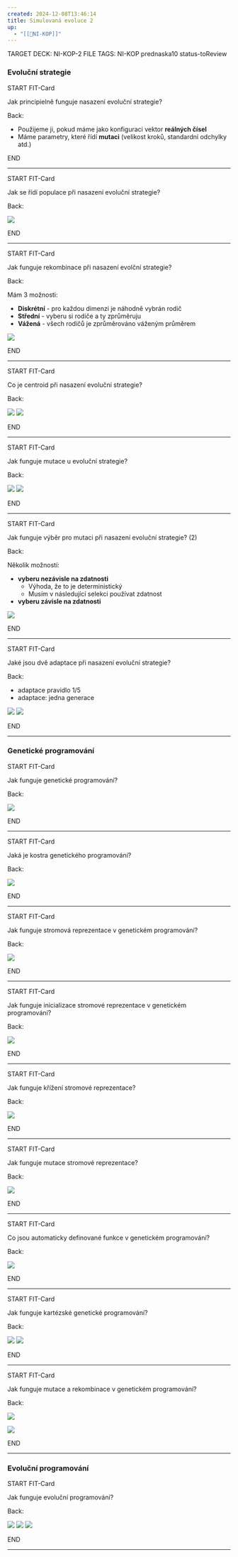 ```yaml
---
created: 2024-12-08T13:46:14
title: Simulovaná evoluce 2
up:
  - "[[📖NI-KOP]]"
---
```


TARGET DECK: NI-KOP-2
FILE TAGS: NI-KOP prednaska10 status-toReview

### Evoluční strategie


START
FIT-Card

Jak principielně funguje nasazení evoluční strategie?

Back:

- Použijeme ji, pokud máme jako konfiguraci vektor **reálných čísel**
- Máme parametry, které řídí **mutaci** (velikost kroků, standardní odchylky atd.)
<!--ID: 1735205749556-->
END

---


START
FIT-Card

Jak se řídí populace při nasazení evoluční strategie?

Back:

![](../../Assets/Pasted%20image%2020241208141020.png)
<!--ID: 1735205749558-->
END

---


START
FIT-Card

Jak funguje rekombinace při nasazení evolční strategie?

Back:

Mám 3 možnosti:
- **Diskrétní** - pro každou dimenzi je náhodně vybrán rodič
- **Střední** - vyberu si rodiče a ty zprůměruju
- **Vážená** - všech rodičů je zprůměrováno váženým průměrem

<!-- DetailInfoStart -->
![](../../Assets/Pasted%20image%2020241208141044.png)
<!-- DetailInfoEnd -->
<!--ID: 1735205749560-->
END

---


START
FIT-Card

Co je centroid při nasazení evoluční strategie?

Back:

![](../../Assets/Pasted%20image%2020241208141342.png)
![](../../Assets/Pasted%20image%2020241208141351.png)
<!--ID: 1735205749563-->
END

---


START
FIT-Card

Jak funguje mutace u evoluční strategie?

Back:

![](../../Assets/Pasted%20image%2020241208141522.png)
![](../../Assets/Pasted%20image%2020241208141527.png)
<!--ID: 1735205749565-->
END

---


START
FIT-Card

Jak funguje výběr pro mutaci při nasazení evoluční strategie? (2)

Back:

Několik možností:
- **vyberu nezávisle na zdatnosti**
	- Výhoda, že to je deterministický
	- Musím v následující selekci používat zdatnost
- **vyberu závisle na zdatnosti**


<!-- DetailInfoStart -->
![](../../Assets/Pasted%20image%2020241208141551.png)
<!-- DetailInfoEnd -->
<!--ID: 1735205749568-->
END

---


START
FIT-Card

Jaké jsou dvě adaptace při nasazení evoluční strategie?

Back:

- adaptace pravidlo 1/5
- adaptace: jedna generace

<!-- DetailInfoStart -->
![](../../Assets/Pasted%20image%2020241208141640.png)
![](../../Assets/Pasted%20image%2020241208141645.png)
<!-- DetailInfoEnd -->
<!--ID: 1735205749570-->
END

---

### Genetické programování


START
FIT-Card

Jak funguje genetické programování?

Back:

<!-- DetailInfoStart -->
![](../../Assets/Pasted%20image%2020241208142755.png)
<!-- DetailInfoEnd -->
<!--ID: 1735205749573-->
END

---


START
FIT-Card

Jaká je kostra genetického programování?

Back:

![](../../Assets/Pasted%20image%2020241208142809.png)
<!--ID: 1735205749576-->
END

---


START
FIT-Card

Jak funguje stromová reprezentace v genetickém programování?

Back:

![](../../Assets/Pasted%20image%2020241208142952.png)
<!--ID: 1735205749578-->
END

---


START
FIT-Card

Jak funguje inicializace stromové reprezentace v genetickém programování?

Back:

![](../../Assets/Pasted%20image%2020241208143012.png)
<!--ID: 1735205749581-->
END

---


START
FIT-Card

Jak funguje křížení stromové reprezentace?

Back:

![](../../Assets/Pasted%20image%2020241208143031.png)
<!--ID: 1735205749583-->
END

---


START
FIT-Card

Jak funguje mutace stromové reprezentace?

Back:

![](../../Assets/Pasted%20image%2020241208143048.png)
<!--ID: 1735205749586-->
END

---


START
FIT-Card

Co jsou automaticky definované funkce v genetickém programování?

Back:

![](../../Assets/Pasted%20image%2020241208143117.png)
<!--ID: 1735205749588-->
END

---


START
FIT-Card

Jak funguje kartézské genetické programování?

Back:

![](../../Assets/Pasted%20image%2020241208143139.png)
![](../../Assets/Pasted%20image%2020241208143145.png)
<!--ID: 1735205749591-->
END

---


START
FIT-Card

Jak funguje mutace a rekombinace v genetickém programování?

Back:

![](../../Assets/Pasted%20image%2020241208143209.png)

![](../../Assets/Pasted%20image%2020241208143227.png)
<!--ID: 1735205749594-->
END

---

### Evoluční programování

START
FIT-Card

Jak funguje evoluční programování?

Back:

![](../../Assets/Pasted%20image%2020241208143253.png)
![](../../Assets/Pasted%20image%2020241208143257.png)
![](../../Assets/Pasted%20image%2020241208143302.png)
<!--ID: 1735205749596-->
END

---

